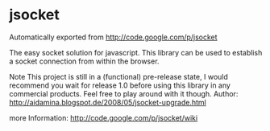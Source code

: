 # jsocket
Automatically exported from http://code.google.com/p/jsocket

The easy socket solution for javascript.
This library can be used to establish a socket connection from within the browser.

Note
This project is still in a (functional) pre-release state, I would recommend you wait for release 1.0 before using this library in any commercial products. Feel free to play around with it though.
Author: http://aidamina.blogspot.de/2008/05/jsocket-upgrade.html

more Information: http://code.google.com/p/jsocket/wiki
